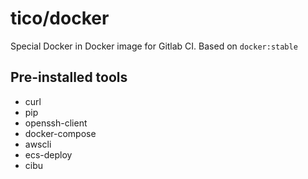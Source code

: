 # tico/docker

Special Docker in Docker image for Gitlab CI. Based on `docker:stable`

## Pre-installed tools

* curl
* pip
* openssh-client
* docker-compose
* awscli
* ecs-deploy
* cibu
